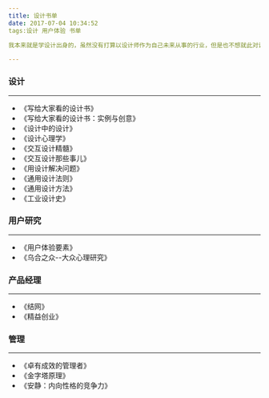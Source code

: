 ```yaml
---
title: 设计书单
date: 2017-07-04 10:34:52
tags:设计 用户体验 书单

我本来就是学设计出身的，虽然没有打算以设计师作为自己未来从事的行业，但是也不想就此对设计没有任何的关系，毕竟这是一个影响了我的领域。在学校里感觉自己比较懒散，没有认真学习专业学习方面的知识，后来觉得还是有必要认真学习一下的，而且以后要是往全栈方向发展也要对用户研究、交互设计等有一定程度上的了解，所以列出了自己觉得不错的设计方面的书籍，许多我还没有阅读，先加入自己的书单，安排计划慢慢来读吧。

---
```


### 设计

---

* 《写给大家看的设计书》
* 《写给大家看的设计书：实例与创意》
* 《设计中的设计》
* 《设计心理学》
* 《交互设计精髓》
* 《交互设计那些事儿》
* 《用设计解决问题》
* 《通用设计法则》
* 《通用设计方法》
* 《工业设计史》

### 用户研究

---

- 《用户体验要素》
- 《乌合之众--大众心理研究》

### 产品经理

---

* 《结网》
* 《精益创业》


### 管理

---

* 《卓有成效的管理者》
* 《金字塔原理》
* 《安静：内向性格的竞争力》

